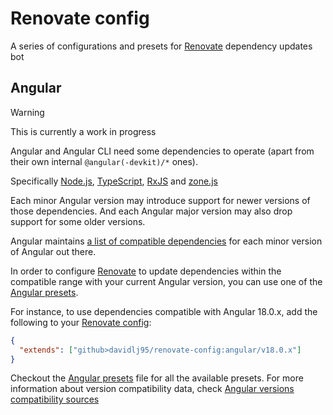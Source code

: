 # Renovate config

A series of configurations and presets for [Renovate] dependency updates bot

## Angular

> [!WARNING]
> This is currently a work in progress

Angular and Angular CLI need some dependencies to operate (apart from their own internal `@angular(-devkit)/*` ones).

Specifically [Node.js], [TypeScript], [RxJS] and [zone.js]

Each minor Angular version may introduce support for newer versions of those dependencies. And each Angular major version may also drop support for some older versions.

Angular maintains [a list of compatible dependencies](https://angular.dev/reference/versions) for each minor version of Angular out there.

In order to configure [Renovate] to update dependencies within the compatible range with your current Angular version, you can use one of the [Angular presets].

For instance, to use dependencies compatible with Angular 18.0.x, add the following to your [Renovate config]:

```json
{
  "extends": ["github>davidlj95/renovate-config:angular/v18.0.x"]
}
```

Checkout the [Angular presets] file for all the available presets. For more information about version compatibility data, check [Angular versions compatibility sources](./angular-versions-compatibility-sources/index.md)

[Angular presets]: ./angular.json
[Node.js]: https://nodejs.org/
[TypeScript]: https://www.typescriptlang.org/
[RxJS]: https://rxjs.dev/
[zone.js]: https://www.npmjs.com/package/zone.js
[Renovate config]: https://docs.renovatebot.com/configuration-options/
[Renovate]: https://www.mend.io/renovate/

